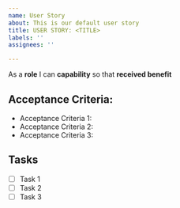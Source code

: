 ```yaml
---
name: User Story
about: This is our default user story
title: USER STORY: <TITLE>
labels: ''
assignees: ''

---
```


As a **role** I can **capability** so that **received benefit**

## Acceptance Criteria:
  
  * Acceptance Criteria 1:
  * Acceptance Criteria 2:
  * Acceptance Criteria 3:
  
## Tasks
  
  - [ ] Task 1
  - [ ] Task 2
  - [ ] Task 3
